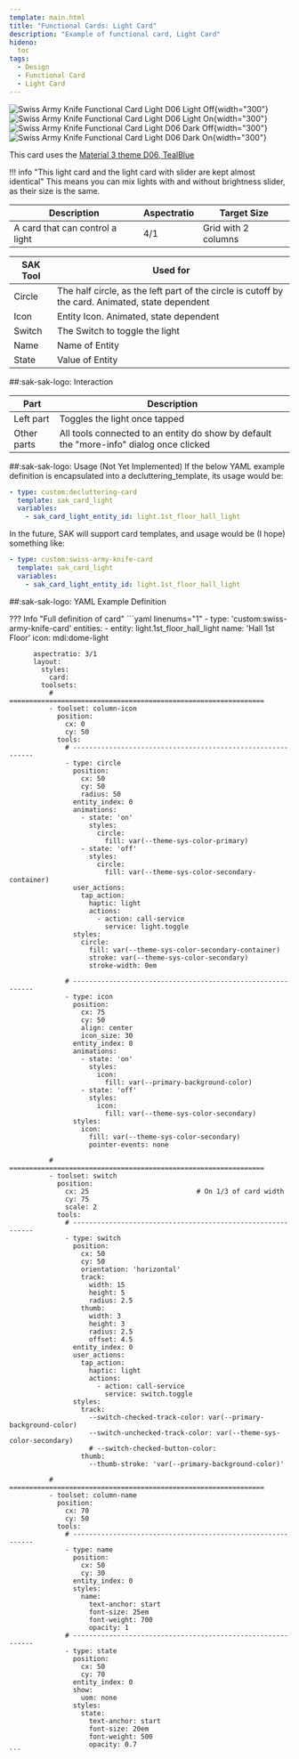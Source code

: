 ```yaml
---
template: main.html
title: "Functional Cards: Light Card"
description: "Example of functional card, Light Card"
hideno:
  toc
tags:
  - Design
  - Functional Card
  - Light Card
---
```

<!-- GT/GL -->

![Swiss Army Knife Functional Card Light D06 Light Off](../assets/screenshots/sak-functional-card-12-light-theme-d06-light-off.png){width="300"}
![Swiss Army Knife Functional Card Light D06 Light On](../assets/screenshots/sak-functional-card-12-light-theme-d06-light-on.png){width="300"}
<br>![Swiss Army Knife Functional Card Light D06 Dark Off](../assets/screenshots/sak-functional-card-12-light-theme-d06-dark-off.png){width="300"}
![Swiss Army Knife Functional Card Light D06 Dark On](../assets/screenshots/sak-functional-card-12-light-theme-d06-dark-on.png){width="300"}

This card uses the [Material 3 theme D06, TealBlue][ham3-d06-url]

!!! info "This light card and the light card with slider are kept almost identical"
    This means you can mix lights with and without brightness slider, as their size is the same.
    
| Description| Aspectratio| Target Size |
|-|-|-|
| A card that can control a light| 4/1 | Grid with 2 columns |

| SAK Tool| Used for |
|-|-|
| Circle | The half circle, as the left part of the circle is cutoff by the card. Animated, state dependent|
| Icon | Entity Icon. Animated, state dependent|
| Switch | The Switch to toggle the light|
| Name | Name of Entity|
| State | Value of Entity|

##:sak-sak-logo: Interaction

| Part | Description|
|-|-|
| Left part | Toggles the light once tapped|
| Other parts | All tools connected to an entity do show by default the "more-info" dialog once clicked |

##:sak-sak-logo: Usage (Not Yet Implemented)
If the below YAML example definition is encapsulated into a decluttering_template, its usage would be:

```yaml linenums="1"
- type: custom:decluttering-card
  template: sak_card_light
  variables:
    - sak_card_light_entity_id: light.1st_floor_hall_light
```

In the future, SAK will support card templates, and usage would be (I hope) something like:


```yaml linenums="1"
- type: custom:swiss-army-knife-card
  template: sak_card_light
  variables:
    - sak_card_light_entity_id: light.1st_floor_hall_light
```

##:sak-sak-logo: YAML Example Definition

??? Info "Full definition of card"
    ```yaml linenums="1"
        - type: 'custom:swiss-army-knife-card'
          entities:
            - entity: light.1st_floor_hall_light
              name: 'Hall 1st Floor'
              icon: mdi:dome-light

          aspectratio: 3/1
          layout:
            styles:
              card:
            toolsets:
              # ================================================================
              - toolset: column-icon
                position:
                  cx: 0
                  cy: 50
                tools:
                  # ------------------------------------------------------------
                  - type: circle
                    position:
                      cx: 50
                      cy: 50
                      radius: 50
                    entity_index: 0
                    animations:
                      - state: 'on'
                        styles:
                          circle:
                            fill: var(--theme-sys-color-primary)
                      - state: 'off'
                        styles:
                          circle:
                            fill: var(--theme-sys-color-secondary-container)
                    user_actions:
                      tap_action:
                        haptic: light
                        actions:
                          - action: call-service
                            service: light.toggle
                    styles:
                      circle:
                        fill: var(--theme-sys-color-secondary-container)
                        stroke: var(--theme-sys-color-secondary)
                        stroke-width: 0em

                  # ------------------------------------------------------------
                  - type: icon
                    position:
                      cx: 75
                      cy: 50
                      align: center
                      icon_size: 30
                    entity_index: 0
                    animations:
                      - state: 'on'
                        styles:
                          icon:
                            fill: var(--primary-background-color)
                      - state: 'off'
                        styles:
                          icon:
                            fill: var(--theme-sys-color-secondary)
                    styles:
                      icon:
                        fill: var(--theme-sys-color-secondary)
                        pointer-events: none

              # ================================================================
              - toolset: switch
                position:
                  cx: 25                           # On 1/3 of card width
                  cy: 75
                  scale: 2
                tools:
                  # ------------------------------------------------------------
                  - type: switch
                    position:
                      cx: 50
                      cy: 50
                      orientation: 'horizontal'
                      track:
                        width: 15
                        height: 5
                        radius: 2.5
                      thumb:
                        width: 3
                        height: 3
                        radius: 2.5
                        offset: 4.5
                    entity_index: 0
                    user_actions:
                      tap_action:
                        haptic: light
                        actions:
                          - action: call-service
                            service: switch.toggle
                    styles:
                      track:
                        --switch-checked-track-color: var(--primary-background-color)
                        --switch-unchecked-track-color: var(--theme-sys-color-secondary)
                        # --switch-checked-button-color: 
                      thumb:
                        --thumb-stroke: 'var(--primary-background-color)'
                        
              # ================================================================
              - toolset: column-name
                position:
                  cx: 70
                  cy: 50
                tools:
                  # ------------------------------------------------------------
                  - type: name
                    position:
                      cx: 50
                      cy: 30
                    entity_index: 0
                    styles:
                      name:
                        text-anchor: start
                        font-size: 25em
                        font-weight: 700
                        opacity: 1
                  # ------------------------------------------------------------
                  - type: state
                    position:
                      cx: 50
                      cy: 70
                    entity_index: 0
                    show:
                      uom: none
                    styles:
                      state:
                        text-anchor: start
                        font-size: 20em
                        font-weight: 500
                        opacity: 0.7
    ```
<!-- Image references -->

<!--- Internal References... --->
[Swiss Army Knife Tutorial 02]: ../tutorials/10-step-tutorial-02-intro.md

<!--- External References... --->
[ham3-d06-url]: https://material3-themes-manual.amoebelabs.com/examples/material3-example-theme-d06-tealblue/
